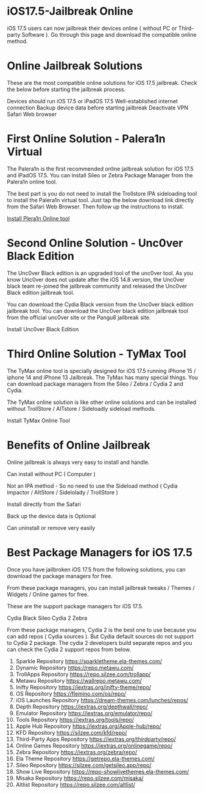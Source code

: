 # iOS17.5-Jailbreak Online

iOS 17.5 users can now jailbreak their devices online ( without PC or Third-party Software ). Go through this page and download the compatible online method.

# Online Jailbreak Solutions

These are the most compatible online solutions for iOS 17.5 jailbreak. Check the below before starting the jailbreak process.

Devices should run iOS 17.5 or iPadOS 17.5
Well-established internet connection
Backup device data before starting jailbreak
Deactivate VPN 
Safari Web browser


# First Online Solution - Palera1n Virtual 

The Palera1n is the first recommended online jailbreak solution for iOS 17.5 and iPadOS 17.5. You can install Sileo or Zebra Package Manager from the Palera1n online tool. 

The best part is you do not need to install the Trollstore IPA sideloading tool to install the Palera1n virtual tool. Just tap the below download link directly from the Safari Web Browser. Then follow up the instructions to install.

[Install Plera1n Online tool](https://download.pangu8.com/install/palerain-virtual/17-4/)


# Second Online Solution - Unc0ver Black Edition 

The Unc0ver Black edition is an upgraded tool of the unc0ver tool. As you know Unc0ver does not update after the iOS 14.8 version, the Unc0ver black team re-joined the jailbreak community and released the Unc0ver Black edition jailbreak tool.

You can download the Cydia Black version from the Unc0ver black edition jailbreak tool. You can download the Unc0ver black edition jailbreak tool from the official unc0ver site or the Pangu8 jailbreak site.

Install Unc0ver Black Edition 


# Third Online Solution - TyMax Tool

The TyMax online tool is specially designed for iOS 17.5 running iPhone 15 / iphone 14 and iPhone 13 Jailbreak. The TyMax has many special things. You can download package managers from the Sileo / Zebra / Cydia 2 and Cydia. 

The TyMax online solution is like other online solutions and can be installed without TrollStore  / AlTstore / Sideloadly sideload methods.

Install TyMax Online Tool


# Benefits of Online Jailbreak

Online jailbreak is always very easy to install and handle. 

Can install without PC ( Computer )

Not an IPA method - So no need to use the Sideload method ( Cydia Impactor / AltStore / Sidelolady / TrollStore ) 

Install directly from the Safari

Back up the device data is Optional 

Can uninstall or remove very easily


# Best Package Managers for iOS 17.5

Once you have jailbroken iOS 17.5 from the following solutions, you can download the package managers for free.

From these package managers, you can install jailbreak tweaks / Themes / Widgets / Online games for free.  

These are the support package managers for iOS 17.5.

Cydia Black 
Sileo
Cydia 2
Zebra

From these package managers, Cydia 2 is the best one to use because you can add repos ( Cydia sources ). But Cydia default sources do not support to Cydia 2 package.  The cydia 2 developers build separate repos and you can check the Cydia 2 support repos from below.

 
1. Sparkle Repository
https://sparkletheme.ela-themes.com/
2. Dynamic Repository
https://repo.metawu.com/
3. TrollApps Repository
https://repo.silzee.com/trollapp/
4. Metawu Repository
https://wallrepo.metawu.com/
5. Inifty Repository
https://iextras.org/inifty-theme/repo/
6. OS Repository
https://flemino.com/os/repo/
7. iOS Launches Repository
https://dream-themes.com/lunches/repos/
8. Depth Repository
https://iextras.org/depthwall/repo/
9. Emulator Repository
https://iextras.org/emulator/repo/
10. Tools Repository
https://iextras.org/tools/repo/
11. Apple Hub Repository
https://iextras.org/Apple-hub/repo/
12. KFD Repository
https://silzee.com/kfd/repo/
13. Third-Party Apps Repository
https://iextras.org/thirdparty/repo/
14. Online Games Repository
https://iextras.org/onlinegame/repo/
15. Zebra Repository
https://iextras.org/zebra/repo/
16. Ela Theme Repository
https://getrepo.ela-themes.com/
17. Sileo Repository
https://silzee.com/getsileo.app/repo/
18. Show Live Repository
https://repo-showlivethemes.ela-themes.com/
19. Misaka Repository
https://repo.silzee.com/misaka/
20. Altlist Repository
https://repo.silzee.com/altlist/





